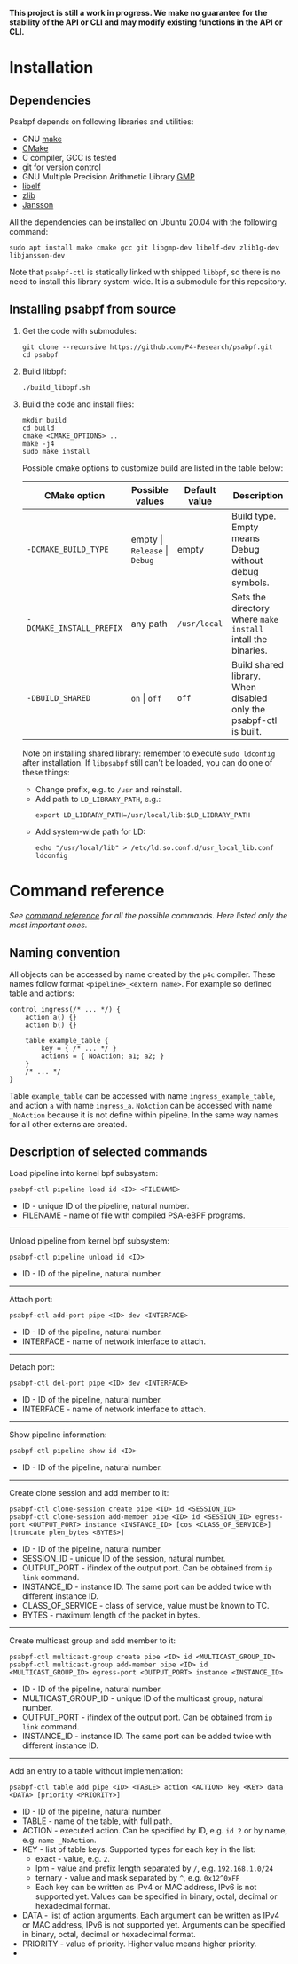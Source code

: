 **This project is still a work in progress. We make no guarantee for the stability of the API or CLI and may modify
existing functions in the API or CLI.**

# Installation

## Dependencies

Psabpf depends on following libraries and utilities:
- GNU [make](https://www.gnu.org/software/make/)
- [CMake](https://cmake.org/)
- C compiler, GCC is tested
- [git](https://git-scm.com/) for version control
- GNU Multiple Precision Arithmetic Library [GMP](http://gmplib.org/)
- [libelf](https://sourceware.org/elfutils/)
- [zlib](http://zlib.net/)
- [Jansson](http://www.digip.org/jansson/)

All the dependencies can be installed on Ubuntu 20.04 with the following command:

```shell
sudo apt install make cmake gcc git libgmp-dev libelf-dev zlib1g-dev libjansson-dev
```

Note that `psabpf-ctl` is statically linked with shipped `libbpf`, so there is no need to install this library
system-wide. It is a submodule for this repository.

## Installing psabpf from source

1. Get the code with submodules:

   ```shell
   git clone --recursive https://github.com/P4-Research/psabpf.git
   cd psabpf
   ```

2. Build libbpf:

   ```shell
   ./build_libbpf.sh
   ```

3. Build the code and install files:

   ```shell
   mkdir build
   cd build
   cmake <CMAKE_OPTIONS> ..
   make -j4
   sudo make install
   ```
   
   Possible cmake options to customize build are listed in the table below:

   | CMake option | Possible values | Default value | Description |
   |--------------|-----------------|---------------|-------------|
   | `-DCMAKE_BUILD_TYPE` | empty \| `Release` \| `Debug` | empty | Build type. Empty means Debug without debug symbols. |
   | `-DCMAKE_INSTALL_PREFIX` | any path | `/usr/local` | Sets the directory where `make install` intall the binaries. |
   | `-DBUILD_SHARED` | `on` \| `off` | `off` | Build shared library. When disabled only the psabpf-ctl is built. |

   Note on installing shared library: remember to execute `sudo ldconfig` after installation. If `libpsabpf` still can't
   be loaded, you can do one of these things:
   - Change prefix, e.g. to `/usr` and reinstall.
   - Add path to `LD_LIBRARY_PATH`, e.g.:
     ```shell
     export LD_LIBRARY_PATH=/usr/local/lib:$LD_LIBRARY_PATH
     ```
   - Add system-wide path for LD:
     ```shell
     echo "/usr/local/lib" > /etc/ld.so.conf.d/usr_local_lib.conf
     ldconfig
     ```

# Command reference

*See [command reference](docs/command%20reference.md) for all the possible commands. Here listed only the most important ones.*

## Naming convention

All objects can be accessed by name  created by the `p4c` compiler. These names follow format `<pipeline>_<extern name>`.
For example so defined table and actions:

```p4
control ingress(/* ... */) {
    action a() {}
    action b() {}
    
    table example_table {
        key = { /* ... */ }
        actions = { NoAction; a1; a2; }
    }
    /* ... */
}
```

Table `example_table` can be accessed with name `ingress_example_table`, and action `a` with name `ingress_a`.
`NoAction` can be accessed with name `_NoAction` because it is not define within pipeline. In the same way names for all
other externs are created.

## Description of selected commands

Load pipeline into kernel bpf subsystem:
```shell
psabpf-ctl pipeline load id <ID> <FILENAME>
```
- ID - unique ID of the pipeline, natural number.
- FILENAME - name of file with compiled PSA-eBPF programs.

---

Unload pipeline from kernel bpf subsystem:
```shell
psabpf-ctl pipeline unload id <ID>
```
- ID - ID of the pipeline, natural number.

---

Attach port:
```shell
psabpf-ctl add-port pipe <ID> dev <INTERFACE>
```
- ID - ID of the pipeline, natural number.
- INTERFACE - name of network interface to attach.

---

Detach port:
```shell
psabpf-ctl del-port pipe <ID> dev <INTERFACE>
```
- ID - ID of the pipeline, natural number.
- INTERFACE - name of network interface to attach.

---

Show pipeline information:
```shell
psabpf-ctl pipeline show id <ID>
```
- ID - ID of the pipeline, natural number.

---

Create clone session and add member to it:
```shell
psabpf-ctl clone-session create pipe <ID> id <SESSION_ID>
psabpf-ctl clone-session add-member pipe <ID> id <SESSION_ID> egress-port <OUTPUT_PORT> instance <INSTANCE_ID> [cos <CLASS_OF_SERVICE>] [truncate plen_bytes <BYTES>]
```
- ID - ID of the pipeline, natural number.
- SESSION_ID - unique ID of the session, natural number.
- OUTPUT_PORT - ifindex of the output port. Can be obtained from `ip link` command.
- INSTANCE_ID - instance ID. The same port can be added twice with different instance ID.
- CLASS_OF_SERVICE - class of service, value must be known to TC.
- BYTES - maximum length of the packet in bytes.

---

Create multicast group and add member to it:
```shell
psabpf-ctl multicast-group create pipe <ID> id <MULTICAST_GROUP_ID>
psabpf-ctl multicast-group add-member pipe <ID> id <MULTICAST_GROUP_ID> egress-port <OUTPUT_PORT> instance <INSTANCE_ID>
```
- ID - ID of the pipeline, natural number.
- MULTICAST_GROUP_ID - unique ID of the multicast group, natural number.
- OUTPUT_PORT - ifindex of the output port. Can be obtained from `ip link` command.
- INSTANCE_ID - instance ID. The same port can be added twice with different instance ID.

---

Add an entry to a table without implementation:
```shell
psabpf-ctl table add pipe <ID> <TABLE> action <ACTION> key <KEY> data <DATA> [priority <PRIORITY>]
```
- ID - ID of the pipeline, natural number.
- TABLE - name of the table, with full path.
- ACTION - executed action. Can be specified by ID, e.g. `id 2` or by name, e.g. `name _NoAction`.
- KEY - list of table keys. Supported types for each key in the list:
   - exact - value, e.g. `2`.
   - lpm - value and prefix length separated by `/`, e.g. `192.168.1.0/24`
   - ternary - value and mask separated by `^`, e.g. `0x12^0xFF`
   - Each key can be written as IPv4 or MAC address, IPv6 is not supported yet. Values can be specified in binary, octal, decimal or hexadecimal format.
- DATA - list of action arguments. Each argument can be written as IPv4 or MAC address, IPv6 is not supported yet. Arguments can be specified in binary, octal, decimal or hexadecimal format.
- PRIORITY - value of priority. Higher value means higher priority.
- 